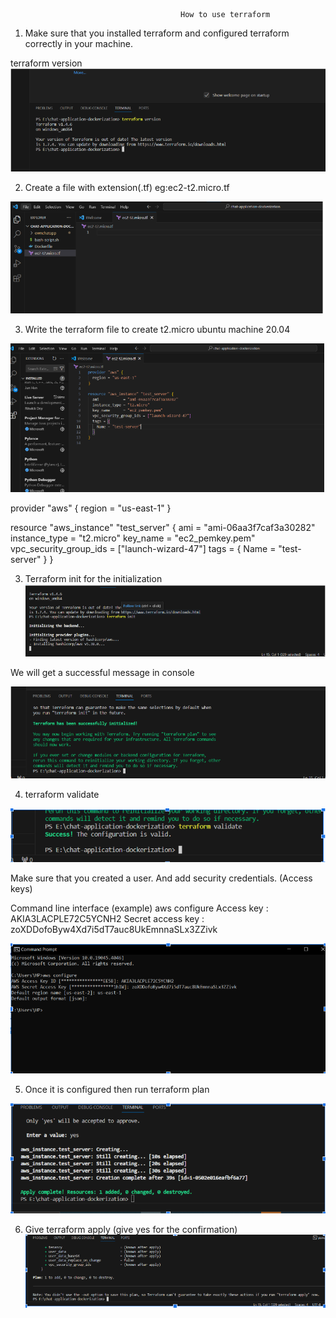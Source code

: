                                           How to use terraform


1. Make sure that you installed terraform and configured terraform correctly in your machine.

terraform version
![alt text](image.png)

2. Create a file with extension(.tf) eg:ec2-t2.micro.tf

![alt text](image-1.png)

3. Write the terraform file to create t2.micro ubuntu machine 20.04

![alt text](image-2.png)

provider "aws" {
  region = "us-east-1"
}

resource "aws_instance" "test_server" {
  ami           = "ami-06aa3f7caf3a30282"
  instance_type = "t2.micro"
  key_name      = "ec2_pemkey.pem"
  vpc_security_group_ids = ["launch-wizard-47"]
  tags = {
    Name = "test-server"
  }
}



3. Terraform init for the initialization
![alt text](image-3.png)


We will get a successful message in console

![alt text](image-4.png)

4. terraform validate


![alt text](image-5.png)


Make sure that you created a user. And add security credentials. (Access keys)



Command line interface (example)
aws configure
 Access key : AKIA3LACPLE72C5YCNH2
 Secret access key : zoXDDofoByw4Xd7i5dT7auc8UkEmnnaSLx3ZZivk

![alt text](image-7.png)




5. Once it is configured then run terraform plan

![alt text](image-6.png)

6. Give  terraform apply (give yes for the confirmation)
![alt text](image-8.png)










